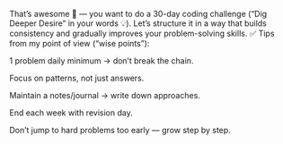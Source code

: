 That’s awesome 🚀 — you want to do a 30-day coding challenge (“Dig Deeper Desire” in your words 💡). Let’s structure it in a way that builds consistency and gradually improves your problem-solving skills.
✅ Tips from my point of view (“wise points”):

1 problem daily minimum → don’t break the chain.

Focus on patterns, not just answers.

Maintain a notes/journal → write down approaches.

End each week with revision day.

Don’t jump to hard problems too early — grow step by step.
